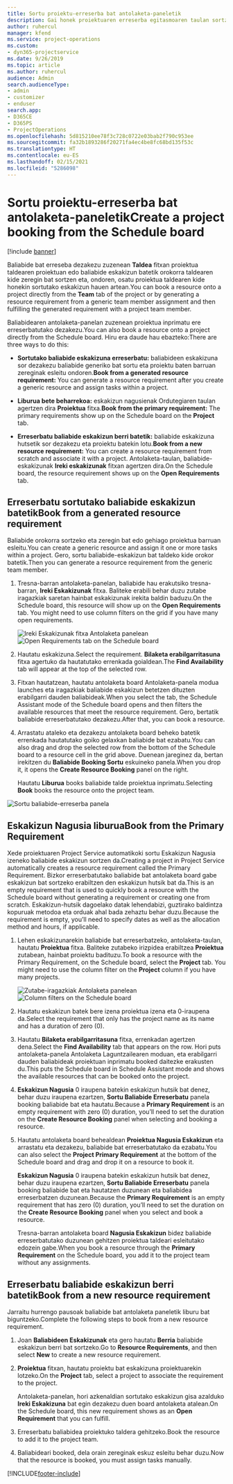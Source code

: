```yaml
---
title: Sortu proiektu-erreserba bat antolaketa-paneletik
description: Gai honek proiektuaren erreserba egitasmoaren taulan sortzen den informazioa eskaintzen du.
author: ruhercul
manager: kfend
ms.service: project-operations
ms.custom:
- dyn365-projectservice
ms.date: 9/26/2019
ms.topic: article
ms.author: ruhercul
audience: Admin
search.audienceType:
- admin
- customizer
- enduser
search.app:
- D365CE
- D365PS
- ProjectOperations
ms.openlocfilehash: 5d815210ee78f3c728c0722e03bab2f790c953ee
ms.sourcegitcommit: fa32b1893286f20271fa4ec4be8fc68bd135f53c
ms.translationtype: HT
ms.contentlocale: eu-ES
ms.lasthandoff: 02/15/2021
ms.locfileid: "5286098"
---
```

# <a name="create-a-project-booking-from-the-schedule-board"></a><span data-ttu-id="3f852-103">Sortu proiektu-erreserba bat antolaketa-paneletik</span><span class="sxs-lookup"><span data-stu-id="3f852-103">Create a project booking from the Schedule board</span></span>

[!include [banner](../includes/psa-now-project-operations.md)]

<span data-ttu-id="3f852-104">Baliabide bat erreseba dezakezu zuzenean **Taldea** fitxan proiektua taldearen proiektuan edo baliabide eskakizun batetik orokorra taldearen kide zeregin bat sortzen eta, ondoren, osatu proiektua taldearen kide honekin sortutako eskakizun hauen artean.</span><span class="sxs-lookup"><span data-stu-id="3f852-104">You can book a resource onto a project directly from the **Team** tab of the project or by generating a resource requirement from a generic team member assignment and then fulfilling the generated requirement with a project team member.</span></span>

<span data-ttu-id="3f852-105">Baliabidearen antolaketa-panelan zuzenean proiektua inprimatu ere erreserbatutako dezakezu.</span><span class="sxs-lookup"><span data-stu-id="3f852-105">You can also book a resource onto a project directly from the Schedule board.</span></span> <span data-ttu-id="3f852-106">Hiru era daude hau ebazteko:</span><span class="sxs-lookup"><span data-stu-id="3f852-106">There are three ways to do this:</span></span>

- <span data-ttu-id="3f852-107">**Sortutako baliabide eskakizuna erreserbatu:** baliabideen eskakizuna sor dezakezu baliabide generiko bat sortu eta proiektu baten barruan zereginak esleitu ondoren.</span><span class="sxs-lookup"><span data-stu-id="3f852-107">**Book from a generated resource requirement:** You can generate a resource requirement after you create a generic resource and assign tasks within a project.</span></span>

- <span data-ttu-id="3f852-108">**Liburua bete beharrekoa:** eskakizun nagusienak Ordutegiaren taulan agertzen dira **Proiektua** fitxa.</span><span class="sxs-lookup"><span data-stu-id="3f852-108">**Book from the primary requirement:** The primary requirements show up on the Schedule board on the **Project** tab.</span></span> 

- <span data-ttu-id="3f852-109">**Erreserbatu baliabide eskakizun berri batetik:** baliabide eskakizuna hutsetik sor dezakezu eta proiektu batekin lotu.</span><span class="sxs-lookup"><span data-stu-id="3f852-109">**Book from a new resource requirement:** You can create a resource requirement from scratch and associate it with a project.</span></span> <span data-ttu-id="3f852-110">Antolaketa-taulan, baliabide-eskakizunak **Ireki eskakizunak** fitxan agertzen dira.</span><span class="sxs-lookup"><span data-stu-id="3f852-110">On the Schedule board, the resource requirement shows up on the **Open Requirements** tab.</span></span>

## <a name="book-from-a-generated-resource-requirement"></a><span data-ttu-id="3f852-111">Erreserbatu sortutako baliabide eskakizun batetik</span><span class="sxs-lookup"><span data-stu-id="3f852-111">Book from a generated resource requirement</span></span>

<span data-ttu-id="3f852-112">Baliabide orokorra sortzeko eta zeregin bat edo gehiago proiektua barruan esleitu.</span><span class="sxs-lookup"><span data-stu-id="3f852-112">You can create a generic resource and assign it one or more tasks within a project.</span></span> <span data-ttu-id="3f852-113">Gero, sortu baliabide-eskakizun bat taldeko kide orokor batetik.</span><span class="sxs-lookup"><span data-stu-id="3f852-113">Then you can generate a resource requirement from the generic team member.</span></span> 

1.  <span data-ttu-id="3f852-114">Tresna-barran antolaketa-panelan, baliabide hau erakutsiko tresna-barran, **Ireki Eskakizunak** fitxa. Baliteke erabili behar duzu zutabe iragazkiak saretan hainbat eskakizunak irekita baldin baduzu.</span><span class="sxs-lookup"><span data-stu-id="3f852-114">On the Schedule board, this resource will show up on the **Open Requirements** tab. You might need to use column filters on the grid if you have many open requirements.</span></span> 

    <span data-ttu-id="3f852-115">![Ireki Eskakizunak fitxa Antolaketa panelean](media/FAQ-Project-Booking-Schedule-Board-1.png "Taula bookings eta esleipenetan Eginbideei")</span><span class="sxs-lookup"><span data-stu-id="3f852-115">![Open Requirements tab on the Schedule board](media/FAQ-Project-Booking-Schedule-Board-1.png "Screenshot of bookings and assignments table")</span></span>

2. <span data-ttu-id="3f852-116">Hautatu eskakizuna.</span><span class="sxs-lookup"><span data-stu-id="3f852-116">Select the requirement.</span></span> <span data-ttu-id="3f852-117">**Bilaketa erabilgarritasuna** fitxa agertuko da hautatutako errenkada goialdean.</span><span class="sxs-lookup"><span data-stu-id="3f852-117">The **Find Availability** tab will appear at the top of the selected row.</span></span>
 
3. <span data-ttu-id="3f852-118">Fitxan hautatzean, hautatu antolaketa board Antolaketa-panela modua launches eta iragazkiak baliabide eskakizun betetzen dituzten erabilgarri dauden baliabideak.</span><span class="sxs-lookup"><span data-stu-id="3f852-118">When you select the tab, the Schedule Assistant mode of the Schedule board opens and then filters the available resources that meet the resource requirement.</span></span> <span data-ttu-id="3f852-119">Gero, bertatik baliabide erreserbatutako dezakezu.</span><span class="sxs-lookup"><span data-stu-id="3f852-119">After that, you can book a resource.</span></span>

4. <span data-ttu-id="3f852-120">Arrastatu ataleko eta dezakezu antolaketa board beheko batetik errenkada hautatutako goiko gelaxkan baliabide bat ezabatu.</span><span class="sxs-lookup"><span data-stu-id="3f852-120">You can also drag and drop the selected row from the bottom of the Schedule board to a resource cell in the grid above.</span></span> <span data-ttu-id="3f852-121">Duenean jareginez da, bertan irekitzen du **Baliabide Booking Sortu** eskuineko panela.</span><span class="sxs-lookup"><span data-stu-id="3f852-121">When you drop it, it opens the **Create Resource Booking** panel on the right.</span></span>

    <span data-ttu-id="3f852-122">Hautatu **Liburua** books baliabide talde proiektua inprimatu.</span><span class="sxs-lookup"><span data-stu-id="3f852-122">Selecting **Book** books the resource onto the project team.</span></span>

![Sortu baliabide-erreserba panela](media/FAQ-Project-Booking-Schedule-Board-6.png "")
 

## <a name="book-from-the-primary-requirement"></a><span data-ttu-id="3f852-124">Eskakizun Nagusia liburua</span><span class="sxs-lookup"><span data-stu-id="3f852-124">Book from the Primary Requirement</span></span>

<span data-ttu-id="3f852-125">Xede proiektuaren Project Service automatikoki sortu Eskakizun Nagusia izeneko baliabide eskakizun sortzen da.</span><span class="sxs-lookup"><span data-stu-id="3f852-125">Creating a project in Project Service automatically creates a resource requirement called the Primary Requirement.</span></span> <span data-ttu-id="3f852-126">Bizkor erreserbatutako baliabide bat antolaketa board gabe eskakizun bat sortzeko erabiltzen den eskakizun hutsik bat da.</span><span class="sxs-lookup"><span data-stu-id="3f852-126">This is an empty requirement that is used to quickly book a resource with the Schedule board without generating a requirement or creating one from scratch.</span></span> <span data-ttu-id="3f852-127">Eskakizun-hutsik dagoelako datak lehendabizi, guztirako baldintza kopuruak metodoa eta orduak ahal bada zehaztu behar duzu.</span><span class="sxs-lookup"><span data-stu-id="3f852-127">Because the requirement is empty, you’ll need to specify dates as well as the allocation method and hours, if applicable.</span></span> 

1. <span data-ttu-id="3f852-128">Lehen eskakizunarekin baliabide bat erreserbatzeko, antolaketa-taulan, hautatu **Proiektua** fitxa. Baliteke zutabeko irizpidea erabiltzea **Proiektua** zutabean, hainbat proiektu badituzu.</span><span class="sxs-lookup"><span data-stu-id="3f852-128">To book a resource with the Primary Requirement, on the Schedule board, select the **Project** tab. You might need to use the column filter on the **Project** column if you have many projects.</span></span>

   <span data-ttu-id="3f852-129">![Zutabe-iragazkiak Antolaketa panelean](media/FAQ-Project-Booking-Schedule-Board-2.png "Taula bookings eta esleipenetan Eginbideei")</span><span class="sxs-lookup"><span data-stu-id="3f852-129">![Column filters on the Schedule board](media/FAQ-Project-Booking-Schedule-Board-2.png "Screenshot of bookings and assignments table")</span></span>

2. <span data-ttu-id="3f852-130">Hautatu eskakizun batek bere izena proiektua izena eta 0-iraupena da.</span><span class="sxs-lookup"><span data-stu-id="3f852-130">Select the requirement that only has the project name as its name and has a duration of zero (0).</span></span>

3. <span data-ttu-id="3f852-131">Hautatu **Bilaketa erabilgarritasuna** fitxa, errenkadan agertzen dena.</span><span class="sxs-lookup"><span data-stu-id="3f852-131">Select the **Find Availability** tab that appears on the row.</span></span> <span data-ttu-id="3f852-132">Hori puts antolaketa-panela Antolaketa Laguntzailearen moduan, eta erabilgarri dauden baliabideak proiektuan inprimatu booked daitezke erakusten du.</span><span class="sxs-lookup"><span data-stu-id="3f852-132">This puts the Schedule board in Schedule Assistant mode and shows the available resources that can be booked onto the project.</span></span>

4. <span data-ttu-id="3f852-133">**Eskakizun Nagusia** 0 iraupena batekin eskakizun hutsik bat denez, behar duzu iraupena ezartzen, **Sortu Baliabide Erreserbatu** panela booking baliabide bat eta hautatu.</span><span class="sxs-lookup"><span data-stu-id="3f852-133">Because a **Primary Requirement** is an empty requirement with zero (0) duration, you’ll need to set the duration on the **Create Resource Booking** panel when selecting and booking a resource.</span></span>

5. <span data-ttu-id="3f852-134">Hautatu antolaketa board behealdean **Proiektua Nagusia Eskakizun** eta arrastatu eta dezakezu, baliabide bat erreserbatutako da ezabatu.</span><span class="sxs-lookup"><span data-stu-id="3f852-134">You can also select the **Project Primary Requirement** at the bottom of the Schedule board and drag and drop it on a resource to book it.</span></span>
 
    <span data-ttu-id="3f852-135">**Eskakizun Nagusia** 0 iraupena batekin eskakizun hutsik bat denez, behar duzu iraupena ezartzen, **Sortu Baliabide Erreserbatu** panela booking baliabide bat eta hautatzen duzunean eta baliabidea erreserbatzen duzunean.</span><span class="sxs-lookup"><span data-stu-id="3f852-135">Because the **Primary Requirement** is an empty requirement that has zero (0) duration, you’ll need to set the duration on the **Create Resource Booking** panel when you select and book a resource.</span></span>
 
    <span data-ttu-id="3f852-136">Tresna-barran antolaketa board **Nagusia Eskakizun** bidez baliabide erreserbatutako duzunean gehitzen proiektua taldeari esleitutako edozein gabe.</span><span class="sxs-lookup"><span data-stu-id="3f852-136">When you book a resource through the **Primary Requirement** on the Schedule board, you add it to the project team without any assignments.</span></span>
 
## <a name="book-from-a-new-resource-requirement"></a><span data-ttu-id="3f852-137">Erreserbatu baliabide eskakizun berri batetik</span><span class="sxs-lookup"><span data-stu-id="3f852-137">Book from a new resource requirement</span></span>
<span data-ttu-id="3f852-138">Jarraitu hurrengo pausoak baliabide bat antolaketa paneletik liburu bat biguntzeko.</span><span class="sxs-lookup"><span data-stu-id="3f852-138">Complete the following steps to book from a new resource requirement.</span></span> 

1. <span data-ttu-id="3f852-139">Joan **Baliabideen Eskakizunak** eta gero hautatu **Berria** baliabide eskakizun berri bat sortzeko.</span><span class="sxs-lookup"><span data-stu-id="3f852-139">Go to **Resource Requirements**, and then select **New** to create a new resource requirement.</span></span>

2. <span data-ttu-id="3f852-140">**Proiektua** fitxan, hautatu proiektu bat eskakizuna proiektuarekin lotzeko.</span><span class="sxs-lookup"><span data-stu-id="3f852-140">On the **Project** tab, select a project to associate the requirement to the project.</span></span>
 
    <span data-ttu-id="3f852-141">Antolaketa-panelan, hori azkenaldian sortutako eskakizun gisa azalduko **Ireki Eskakizuna** bat egin dezakezu duen board antolaketa atalean.</span><span class="sxs-lookup"><span data-stu-id="3f852-141">On the Schedule board, this new requirement shows as an **Open Requirement** that you can fulfill.</span></span>

3. <span data-ttu-id="3f852-142">Erreserbatu baliabidea proiektuko taldera gehitzeko.</span><span class="sxs-lookup"><span data-stu-id="3f852-142">Book the resource to add it to the project team.</span></span>

4. <span data-ttu-id="3f852-143">Baliabideari booked, dela orain zereginak eskuz esleitu behar duzu.</span><span class="sxs-lookup"><span data-stu-id="3f852-143">Now that the resource is booked, you must assign tasks manually.</span></span>



[!INCLUDE[footer-include](../includes/footer-banner.md)]